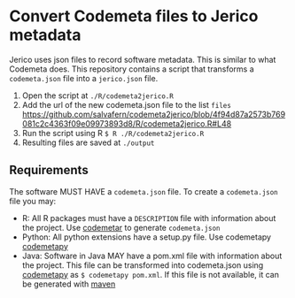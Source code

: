 # Convert Codemeta files to Jerico metadata

Jerico uses json files to record software metadata. This is similar to what Codemeta does. This repository contains a script that transforms a `codemeta.json` file into a `jerico.json` file.

1. Open the script at `./R/codemeta2jerico.R`
2. Add the url of the new codemeta.json file to the list `files`
   https://github.com/salvafern/codemeta2jerico/blob/4f94d87a2573b769081c2c4363f09e09973893d8/R/codemeta2jerico.R#L48
3. Run the script using R
   `$ R ./R/codemeta2jerico.R`
4. Resulting files are saved at `./output`

## Requirements
The software MUST HAVE a `codemeta.json` file. To create a `codemeta.json` file you may:
* R: All R packages must have a `DESCRIPTION` file with information about the project. Use [codemetar](https://github.com/ropensci/codemetar ) to generate `codemeta.json`
* Python: All python extensions have a setup.py file. Use codemetapy [codemetapy](https://github.com/proycon/codemetapy)
* Java: Software in Java MAY have a pom.xml file with information about the project. This file can be transformed into codemeta.json using [codemetapy](https://github.com/proycon/codemetapy) as `$ codemetapy pom.xml`. If this file is not available, it can be generated with [maven](https://maven.apache.org/)
